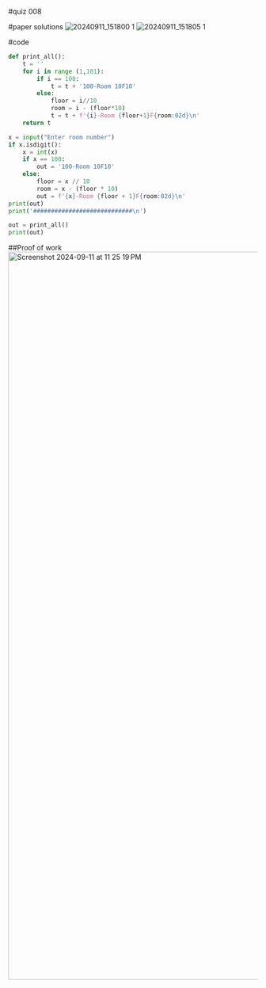 #quiz 008


#paper solutions
![20240911_151800 1](https://github.com/user-attachments/assets/e790f251-c137-4cfe-a522-cd7c01450294)
![20240911_151805 1](https://github.com/user-attachments/assets/6e77351f-7585-47ee-94c4-b0071839b4df)


#code
```.py
def print_all():
    t = ''
    for i in range (1,101):
        if i == 100:
            t = t + '100-Room 10F10'
        else:
            floor = i//10
            room = i - (floor*10)
            t = t + f'{i}-Room {floor+1}F{room:02d}\n'
    return t

x = input("Enter room number")
if x.isdigit():
    x = int(x)
    if x == 100:
        out = '100-Room 10F10'
    else:
        floor = x // 10
        room = x - (floor * 10)
        out = f'{x}-Room {floor + 1}F{room:02d}\n'
print(out)
print('############################\n')

out = print_all()
print(out)
```

##Proof of work
<img width="1470" alt="Screenshot 2024-09-11 at 11 25 19 PM" src="https://github.com/user-attachments/assets/05133677-f6d5-4073-8f64-51d99c9e5776">

